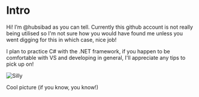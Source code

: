 # Intro

Hi! I’m @hubsibad as you can tell. Currently this github account is not really being utilised so I'm not sure how you would have found me unless you went digging for this in which case, nice job!

I plan to practice C# with the .NET framework, if you happen to be comfortable with VS and developing in general, I'll appreciate any tips to pick up on!

![Silly](https://github.com/user-attachments/assets/8d2df892-64a5-427d-acd2-985f187340d7)

Cool picture (if you know, you know!)
